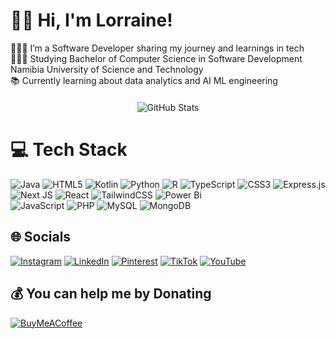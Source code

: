 <!--
### Hi, I'm Lorraine!


👩🏾‍💻 I’m a Software Developer sharing my journey and learnings in tech
<br/>

👩🏾‍🎓 Studying towards a Bachelor of Computer Science in Software Development degree at Namibia University of Science and Technology.
<br/>

📚 Currently learning about data analytics and AI ML engineering
<br/>

[![!Lorraine's GitHub stats](https://github-readme-stats.vercel.app/api?username=lorraine-mwoyounotsva&count_private=true&show_icons=true&theme=radical&hide_rank=false)](https://github.com/anuraghazra/github-readme-stats) 
-->
# 👋🏾 Hi, I'm Lorraine!
👩🏾‍💻 I’m a Software Developer sharing my journey and learnings in tech<br/>
👩🏾‍🎓 Studying Bachelor of Computer Science in Software Development Namibia University of Science and Technology<br/>
📚 Currently learning about data analytics and AI ML engineering<br/>

<div align="center" style="margin: 20px;">

  ![GitHub Stats](https://github-readme-stats.vercel.app/api?username=lorraine-mwoyounotsva&theme=radical&hide_border=false&include_all_commits=true&count_private=true)

</div>

# 💻 Tech Stack
![Java](https://img.shields.io/badge/java-%23ED8B00.svg?style=for-the-badge&logo=openjdk&logoColor=white) 
![HTML5](https://img.shields.io/badge/html5-%23E34F26.svg?style=for-the-badge&logo=html5&logoColor=white) 
![Kotlin](https://img.shields.io/badge/kotlin-%237F52FF.svg?style=for-the-badge&logo=kotlin&logoColor=white) 
![Python](https://img.shields.io/badge/python-3670A0?style=for-the-badge&logo=python&logoColor=ffdd54) 
![R](https://img.shields.io/badge/r-%23276DC3.svg?style=for-the-badge&logo=r&logoColor=white) 
![TypeScript](https://img.shields.io/badge/typescript-%23007ACC.svg?style=for-the-badge&logo=typescript&logoColor=white) 
![CSS3](https://img.shields.io/badge/css3-%231572B6.svg?style=for-the-badge&logo=css3&logoColor=white) 
![Express.js](https://img.shields.io/badge/express.js-%23404d59.svg?style=for-the-badge&logo=express&logoColor=%2361DAFB) 
![Next JS](https://img.shields.io/badge/Next-black?style=for-the-badge&logo=next.js&logoColor=white) 
![React](https://img.shields.io/badge/react-%2320232a.svg?style=for-the-badge&logo=react&logoColor=%2361DAFB) 
![TailwindCSS](https://img.shields.io/badge/tailwindcss-%2338B2AC.svg?style=for-the-badge&logo=tailwind-css&logoColor=white) 
![Power Bi](https://img.shields.io/badge/power_bi-F2C811?style=for-the-badge&logo=powerbi&logoColor=black)  
![JavaScript](https://img.shields.io/badge/javascript-%23323330.svg?style=for-the-badge&logo=javascript&logoColor=%23F7DF1E) 
![PHP](https://img.shields.io/badge/php-%23777BB4.svg?style=for-the-badge&logo=php&logoColor=white) 
![MySQL](https://img.shields.io/badge/mysql-4479A1.svg?style=for-the-badge&logo=mysql&logoColor=white) 
![MongoDB](https://img.shields.io/badge/MongoDB-%234ea94b.svg?style=for-the-badge&logo=mongodb&logoColor=white) 

<!-- 
## 🏆 GitHub Trophies
![](https://github-profile-trophy.vercel.app/?username=lorraine-mwoyounotsva&theme=radical&no-frame=false&no-bg=false&margin-w=4) 
-->

## 🌐 Socials
[![Instagram](https://img.shields.io/badge/Instagram-%23E4405F.svg?logo=Instagram&logoColor=white)](https://instagram.com/lorrainemwoy.tech) [![LinkedIn](https://img.shields.io/badge/LinkedIn-%230077B5.svg?logo=linkedin&logoColor=white)](https://linkedin.com/in/lorraine-mwoyounotsva) [![Pinterest](https://img.shields.io/badge/Pinterest-%23E60023.svg?logo=Pinterest&logoColor=white)](https://pinterest.com/lorrainemwoy.tech) [![TikTok](https://img.shields.io/badge/TikTok-%23000000.svg?logo=TikTok&logoColor=white)](https://tiktok.com/@lorrainemwoy.tech) [![YouTube](https://img.shields.io/badge/YouTube-%23FF0000.svg?logo=YouTube&logoColor=white)](https://youtube.com/@lorrainemwoytech) 

  ## 💰 You can help me by Donating
  [![BuyMeACoffee](https://img.shields.io/badge/Buy%20Me%20a%20Coffee-ffdd00?style=for-the-badge&logo=buy-me-a-coffee&logoColor=black)](https://buymeacoffee.com/lorrainemwoytech) 

  
<!-- Proudly created with GPRM ( https://gprm.itsvg.in ) -->
